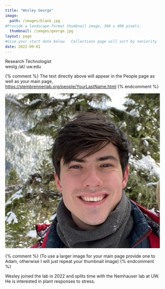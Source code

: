 ```yaml
---
title: "Wesley George"
image: 
  path: /images/blank.jpg
#Provide a landscape-format thumbnail image, 300 x 400 pixels.
  thumbnail: /images/george.jpg
layout: page
#Give your start date below.  Collections page will sort by seniority
date: 2022-09-01
---
```


Research Technologist <br>
weslg /at/ uw.edu

{% comment %}
The text directly above will appear in the People page as well as your main page, https://steinbrennerlab.org/people/YourLastName.html
{% endcomment %}

<img src="/images/george.jpg" class="align-left" alt="">

<BR CLEAR="left">

{% comment %}
(To use a larger image for your main page provide one to Adam, otherwise I will just repeat your thumbnail image)
{% endcomment %}

Wesley joined the lab in 2022 and splits time with the Nemhauser lab at UW. He is interested in plant responses to stress.